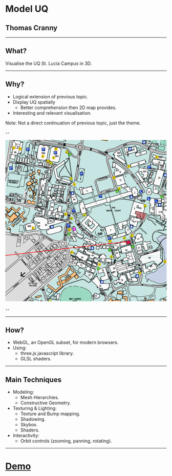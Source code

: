 # Model UQ
## Thomas Cranny

---


## What?
Visualise the UQ St. Lucia Campus in 3D.


---


## Why?
- Logical extension of previous topic. 
- Display UQ spatially
    - Better comprehension then 2D map provides.
- Interesting and relevant visualisation.

Note: Not a direct continuation of previous topic, just the theme. 


--

![asd](media/images/presentation/2dmap.png)

--

<!-- .slide: data-background-video="media/images/presentation/3dvid.m4v" -->

---


## How?
- WebGL, an OpenGL subset, for modern browsers.
- Using:
    - three.js javascript library.
    - GLSL shaders.


---


## Main Techniques
- Modeling:
    - Mesh Hierarchies.
    - Constructive Geometry.
- Texturing & Lighting:
    - Texture and Bump mapping.
    - Shadowing.
    - Skybox.
    - Shaders.
- Interactivity:
    - Orbit controls (zooming, panning, rotating).


---


# [Demo](index.html)